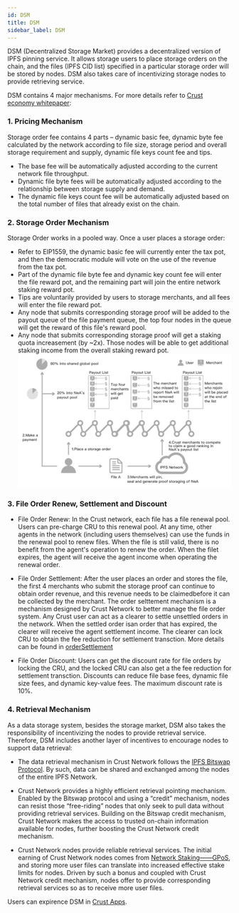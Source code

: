 ```yaml
---
id: DSM
title: DSM
sidebar_label: DSM
---
```



DSM (Decentralized Storage Market) provides a decentralized version of IPFS pinning service. It allows storage users to place storage orders on the chain, and the files (IPFS CID list) specified in a particular storage order will be stored by nodes. DSM also takes care of incentivizing storage nodes to provide retrieving service.

DSM contains 4 major mechanisms. For more details refer to [Crust economy whitepaper](https://crust-data.oss-cn-shanghai.aliyuncs.com/crust-home/whitepapers/ecowhitepaper_en.pdf):
### 1. Pricing Mechanism
Storage order fee contains 4 parts – dynamic basic fee, dynamic byte fee calculated by the network according to file size, storage period and overall storage requirement and supply, dynamic file keys count fee and tips.

* The base fee will be automatically adjusted according to the current network file throughput.
* Dynamic file byte fees will be automatically adjusted according to the relationship between storage supply and demand.
* The dynamic file keys count fee will be automatically adjusted based on the total number of files that already exist on the chain.
### 2. Storage Order Mechanism
Storage Order works in a pooled way. Once a user places a storage order:

   * Refer to EIP1559, the dynamic basic fee will currently enter the tax pot, and then the democratic module will vote on the use of the revenue from the tax pot.
   * Part of the dynamic file byte fee and dynamic key count fee will enter the file reward pot, and the remaining part will join the entire network staking reward pot.
   * Tips are voluntarily provided by users to storage merchants, and all fees will enter the file reward pot.
   * Any node that submits corresponding storage proof will be added to the payout queue of the file payment queue, the top four nodes in the queue will get the reward of this file's reward pool.
   * Any node that submits corresponding storage proof will get a staking quota increasement (by ~2x). Those nodes will be able to get additional staking income from the overall staking reward pot.
![dsm](assets/merchant/dsm.png)

### 3. File Order Renew, Settlement and Discount
* File Order Renew:
In the Crust network, each file has a file renewal pool. Users can pre-charge CRU to this renewal pool. At any time, other agents in the network (including users themselves) can use the
funds in the renewal pool to renew files. When the file is still valid, there is no benefit from
the agent's operation to renew the order. When the filet expires, the agent will receive the
agent income when operating the renewal order.


* File Order Settlement:
After the user places an order and stores the file, the first 4 merchants who submit the storage proof can continue to obtain order revenue, and this revenue needs to be claimedbefore it can be collected by the merchant. The order selttement mechanism is a mechanism designed by Crust Network to better manage the file order system. Any Crust user can act as a clearer to settle unsettled orders in the network. When the settled order isan order that has expired, the clearer will receive the agent settlement income. The clearer can lock CRU to obtain the fee reduction for settlement transction. More details can be found in [orderSettlement](orderSettlement.md)

* File Order Discount: Users can get the discount rate for file orders by locking the CRU, and the locked CRU can also get a the fee reduction for settlement transction. Discounts can reduce file base fees, dynamic file size fees, and dynamic key-value fees. The maximum discount rate is 10%.

### 4. Retrieval Mechanism
As a data storage system, besides the storage market, DSM also takes the responsibility of incentivizing the nodes to provide retrieval service. Therefore, DSM includes another layer of incentives to encourage nodes to support data retrieval:

   * The data retrieval mechanism in Crust Network follows the [IPFS Bitswap Protocol](https://docs.ipfs.io/concepts/bitswap/). By such, data can be shared and exchanged among the nodes of the entire IPFS Network.

   * Crust Network provides a highly efficient retrieval pointing mechanism. Enabled by the Bitswap protocol and using a “credit” mechanism, nodes can resist those “free-riding” nodes that only seek to pull data without providing retrieval services. Building on the Bitswap credit mechanism, Crust Network makes the access to trusted on-chain information available for nodes, further boosting the Crust Network credit mechanism.

   * Crust Network nodes provide reliable retrieval services. The initial earning of Crust Network nodes comes from [Network Staking——GPoS](GPoS.md), and storing more user files can translate into increased effective stake limits for nodes. Driven by such a bonus and coupled with Crust Network credit mechanism, nodes offer to provide corresponding retrieval services so as to receive more user files.

Users can expirence DSM in [Crust Apps](https://apps.crust.network/#/storage).
